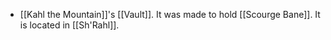 - [[Kahl the Mountain]]'s [[Vault]]. It was made to hold [[Scourge Bane]]. It is located in [[Sh'Rahl]].